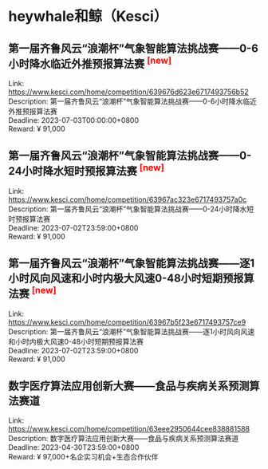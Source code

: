 # heywhale和鲸（Kesci）



## 第一届齐鲁风云“浪潮杯”气象智能算法挑战赛——0-6小时降水临近外推预报算法赛 <sup style="color:red">[new]<sup>  

Link: https://www.kesci.com/home/competition/639676d623e6717493756b52  
Description: 第一届齐鲁风云“浪潮杯”气象智能算法挑战赛——0-6小时降水临近外推预报算法赛  
Deadline: 2023-07-03T00:00:00+0800  
Reward: ¥ 91,000  


## 第一届齐鲁风云“浪潮杯”气象智能算法挑战赛——0-24小时降水短时预报算法赛 <sup style="color:red">[new]<sup>  

Link: https://www.kesci.com/home/competition/63967ac323e6717493757a0c  
Description: 第一届齐鲁风云“浪潮杯”气象智能算法挑战赛——0-24小时降水短时预报算法赛  
Deadline: 2023-07-02T23:59:00+0800  
Reward: ¥ 91,000  


## 第一届齐鲁风云“浪潮杯”气象智能算法挑战赛——逐1小时风向风速和小时内极大风速0-48小时短期预报算法赛 <sup style="color:red">[new]<sup>  

Link: https://www.kesci.com/home/competition/63967b5f23e6717493757ce9  
Description: 第一届齐鲁风云“浪潮杯”气象智能算法挑战赛——逐1小时风向风速和小时内极大风速0-48小时短期预报算法赛  
Deadline: 2023-07-02T23:59:00+0800  
Reward: ¥ 91,000  


## 数字医疗算法应用创新大赛——食品与疾病关系预测算法赛道

Link: https://www.kesci.com/home/competition/63eee2950644cee838881588  
Description: 数字医疗算法应用创新大赛——食品与疾病关系预测算法赛道  
Deadline: 2023-04-30T23:59:00+0800  
Reward: ¥ 97,000+名企实习机会+生态合作伙伴  

